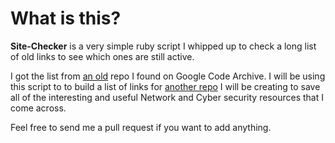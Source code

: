 # What is this?

**Site-Checker** is a very simple ruby script I whipped up to check a long list of old links to see which ones are still active.

I got the list from [an old](https://code.google.com/archive/p/pentest-bookmarks/wikis/BookmarksList.wiki) repo I found on Google Code Archive. I will be using this script to to build a list of links for [another repo](https://github.com/benlights/netsec-cybersec-list) I will be creating to save all of the interesting and useful Network and Cyber security resources that I come across.


Feel free to send me a pull request if you want to add anything.
